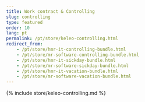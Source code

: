 ```yaml
---
title: Work contract & Controlling
slug: controlling
type: featured
order: 10
lang: pt
permalink: /pt/store/keleo-controlling.html
redirect_from:
    - /pt/store/hmr-it-controlling-bundle.html
    - /pt/store/mr-software-controlling-bundle.html
    - /pt/store/hmr-it-sickday-bundle.html
    - /pt/store/mr-software-sickday-bundle.html
    - /pt/store/hmr-it-vacation-bundle.html
    - /pt/store/mr-software-vacation-bundle.html
---
```


{% include store/keleo-controlling.md %}
 
